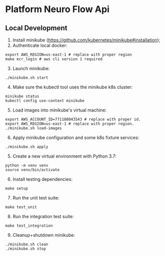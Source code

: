 # Platform Neuro Flow Api

## Local Development

1. Install minikube (https://github.com/kubernetes/minikube#installation);
2. Authenticate local docker:
```shell
export AWS_REGION=us-east-1 # replace with proper region
make ecr_login # aws cli version 1 required
```
3. Launch minikube:
```shell
./minikube.sh start
```
4. Make sure the kubectl tool uses the minikube k8s cluster:
```shell
minikube status
kubectl config use-context minikube
```
5. Load images into minikube's virtual machine:
```shell
export AWS_ACCOUNT_ID=771188043543 # replace with proper id.
export AWS_REGION=us-east-1 # replace with proper region.
./minikube.sh load-images
```
6. Apply minikube configuration and some k8s fixture services:
```shell
./minikube.sh apply
```
5. Create a new virtual environment with Python 3.7:
```shell
python -m venv venv
source venv/bin/activate
```
6. Install testing dependencies:
```shell
make setup
```
7. Run the unit test suite:
```shell
make test_unit
```
8. Run the integration test suite:
```shell
make test_integration
```
9. Cleanup+shutdown minikube:
```shell
./minikube.sh clean
./minikube.sh stop
```
